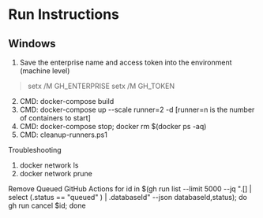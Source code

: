 # Run Instructions
## Windows
1. Save the enterprise name and access token into the environment (machine level)
> setx /M GH_ENTERPRISE <enterprise>
> setx /M GH_TOKEN <token>
2. CMD: docker-compose build
3. CMD: docker-compose up --scale runner=2 -d [runner=n is the number of containers to start]
4. CMD: docker-compose stop; docker rm $(docker ps -aq)
5. CMD: cleanup-runners.ps1

Troubleshooting
1. docker network ls
2. docker network prune

Remove Queued GitHub Actions
for id in $(gh run list --limit 5000 --jq ".[] | select (.status == \"queued\" ) | .databaseId" --json databaseId,status); do gh run cancel $id; done

